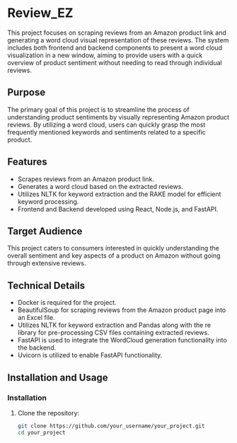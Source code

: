 # Review_EZ

This project focuses on scraping reviews from an Amazon product link and generating a word cloud visual representation of these reviews. The system includes both frontend and backend components to present a word cloud visualization in a new window, aiming to provide users with a quick overview of product sentiment without needing to read through individual reviews.

## Purpose

The primary goal of this project is to streamline the process of understanding product sentiments by visually representing Amazon product reviews. By utilizing a word cloud, users can quickly grasp the most frequently mentioned keywords and sentiments related to a specific product.

## Features

- Scrapes reviews from an Amazon product link.
- Generates a word cloud based on the extracted reviews.
- Utilizes NLTK for keyword extraction and the RAKE model for efficient keyword processing.
- Frontend and Backend developed using React, Node.js, and FastAPI.

## Target Audience

This project caters to consumers interested in quickly understanding the overall sentiment and key aspects of a product on Amazon without going through extensive reviews.

## Technical Details

- Docker is required for the project.
- BeautifulSoup for scraping reviews from the Amazon product page into an Excel file.
- Utilizes NLTK for keyword extraction and Pandas along with the re library for pre-processing CSV files containing extracted reviews.
- FastAPI is used to integrate the WordCloud generation functionality into the backend.
- Uvicorn is utilized to enable FastAPI functionality.

## Installation and Usage

### Installation

1. Clone the repository:

   ```bash
   git clone https://github.com/your_username/your_project.git
   cd your_project
